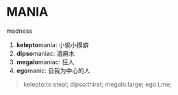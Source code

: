 # MANIA
madness
1. **kelepto**mania: 小偷小摸癖 
2. **dipso**maniac: 酒麻木
3. **megalo**maniac: 狂人
4. **ego**manic: 自我为中心的人
> kelepto:to steal;
> dipso:thirst;
> megalo:large;
> ego:i,me;